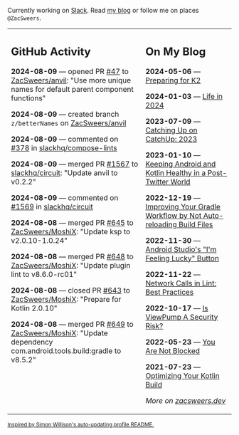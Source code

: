 Currently working on [Slack](https://slack.com/). Read [my blog](https://zacsweers.dev/) or follow me on places `@ZacSweers`.

<table><tr><td valign="top" width="60%">

## GitHub Activity
<!-- githubActivity starts -->
**2024-08-09** — opened PR [#47](https://github.com/ZacSweers/anvil/pull/47) to [ZacSweers/anvil](https://github.com/ZacSweers/anvil): "Use more unique names for default parent component functions"

**2024-08-09** — created branch `z/betterNames` on [ZacSweers/anvil](https://github.com/ZacSweers/anvil)

**2024-08-09** — commented on [#378](https://github.com/slackhq/compose-lints/pull/378#issuecomment-2278352765) in [slackhq/compose-lints](https://github.com/slackhq/compose-lints)

**2024-08-09** — merged PR [#1567](https://github.com/slackhq/circuit/pull/1567) to [slackhq/circuit](https://github.com/slackhq/circuit): "Update anvil to v0.2.2"

**2024-08-09** — commented on [#1569](https://github.com/slackhq/circuit/issues/1569#issuecomment-2278010490) in [slackhq/circuit](https://github.com/slackhq/circuit)

**2024-08-08** — merged PR [#645](https://github.com/ZacSweers/MoshiX/pull/645) to [ZacSweers/MoshiX](https://github.com/ZacSweers/MoshiX): "Update ksp to v2.0.10-1.0.24"

**2024-08-08** — merged PR [#648](https://github.com/ZacSweers/MoshiX/pull/648) to [ZacSweers/MoshiX](https://github.com/ZacSweers/MoshiX): "Update plugin lint to v8.6.0-rc01"

**2024-08-08** — closed PR [#643](https://github.com/ZacSweers/MoshiX/pull/643) to [ZacSweers/MoshiX](https://github.com/ZacSweers/MoshiX): "Prepare for Kotlin 2.0.10"

**2024-08-08** — merged PR [#649](https://github.com/ZacSweers/MoshiX/pull/649) to [ZacSweers/MoshiX](https://github.com/ZacSweers/MoshiX): "Update dependency com.android.tools.build:gradle to v8.5.2"
<!-- githubActivity ends -->
</td><td valign="top" width="40%">

## On My Blog
<!-- blog starts -->
**2024-05-06** — [Preparing for K2](https://www.zacsweers.dev/preparing-for-k2/)

**2024-01-03** — [Life in 2024](https://www.zacsweers.dev/life-in-2024/)

**2023-07-09** — [Catching Up on CatchUp: 2023](https://www.zacsweers.dev/catching-up-on-catchup-2023/)

**2023-01-10** — [Keeping Android and Kotlin Healthy in a Post-Twitter World](https://www.zacsweers.dev/keeping-android-healthy/)

**2022-12-19** — [Improving Your Gradle Workflow by Not Auto-reloading Build Files](https://www.zacsweers.dev/improving-your-workflow-by-not-auto-reloading-build-files/)

**2022-11-30** — [Android Studio's "I'm Feeling Lucky" Button](https://www.zacsweers.dev/android-studios-im-feeling-lucky-button/)

**2022-11-22** — [Network Calls in Lint: Best Practices](https://www.zacsweers.dev/network-calls-in-lint-best-practices/)

**2022-10-17** — [Is ViewPump A Security Risk?](https://www.zacsweers.dev/is-viewpump-a-security-risk/)

**2022-05-23** — [You Are Not Blocked](https://www.zacsweers.dev/you-are-not-blocked/)

**2021-07-23** — [Optimizing Your Kotlin Build](https://www.zacsweers.dev/optimizing-your-kotlin-build/)
<!-- blog ends -->
_More on [zacsweers.dev](https://zacsweers.dev/)_
</td></tr></table>

<sub><a href="https://simonwillison.net/2020/Jul/10/self-updating-profile-readme/">Inspired by Simon Willison's auto-updating profile README.</a></sub>